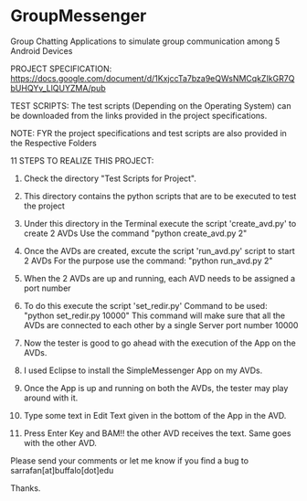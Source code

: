 GroupMessenger
==============

Group Chatting Applications to simulate group communication among 5 Android Devices

PROJECT SPECIFICATION: https://docs.google.com/document/d/1KxjccTa7bza9eQWsNMCqkZIkGR7QbUHQYv_LlQUYZMA/pub

TEST SCRIPTS: The test scripts (Depending on the Operating System) can be downloaded from the links provided in the project specifications.

NOTE: FYR the project specifications and test scripts are also provided in the Respective Folders

11 STEPS TO REALIZE THIS PROJECT:

1) Check the directory "Test Scripts for Project".

2) This directory contains the python scripts that are to be executed to test the project

3) Under this directory in the Terminal execute the script 'create_avd.py' to create 2 AVDs Use the command "python create_avd.py 2"

4) Once the AVDs are created, excute the script 'run_avd.py' script to start 2 AVDs For the purpose use the command: "python run_avd.py 2"

5) When the 2 AVDs are up and running, each AVD needs to be assigned a port number

6) To do this execute the script 'set_redir.py' Command to be used: "python set_redir.py 10000" This command will make sure that all the AVDs are connected to each other by a single Server port number 10000

7) Now the tester is good to go ahead with the execution of the App on the AVDs.

8) I used Eclipse to install the SimpleMessenger App on my AVDs.

9) Once the App is up and running on both the AVDs, the tester may play around with it.

10) Type some text in Edit Text given in the bottom of the App in the AVD.

11) Press Enter Key and BAM!! the other AVD receives the text. Same goes with the other AVD.

Please send your comments or let me know if you find a bug to sarrafan[at]buffalo[dot]edu

Thanks.
